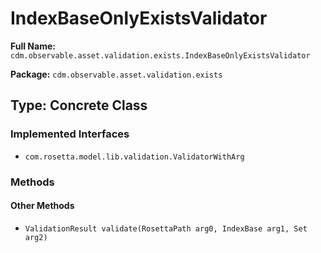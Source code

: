 # IndexBaseOnlyExistsValidator

**Full Name:** `cdm.observable.asset.validation.exists.IndexBaseOnlyExistsValidator`

**Package:** `cdm.observable.asset.validation.exists`

## Type: Concrete Class

### Implemented Interfaces

- `com.rosetta.model.lib.validation.ValidatorWithArg`

### Methods

#### Other Methods

- `ValidationResult validate(RosettaPath arg0, IndexBase arg1, Set arg2)`

